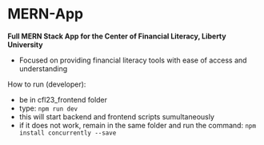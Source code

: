 # MERN-App

**Full MERN Stack App for the Center of Financial Literacy, Liberty University**
- Focused on providing financial literacy tools with ease of access and understanding


How to run (developer):
- be in cfl23_frontend folder
- type: ```npm run dev```
- this will start backend and frontend scripts sumultaneously
- if it does not work, remain in the same folder and run the command: ```npm install concurrently --save```
